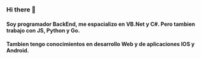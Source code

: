 ### Hi there 👋

#### Soy programador BackEnd, me espacializo en VB.Net y C#. Pero tambien trabajo con JS, Python y Go.
#### Tambien tengo conocimientos en desarrollo Web y de aplicaciones IOS y Android.

<!--
**jmvs1991/jmvs1991** is a ✨ _special_ ✨ repository because its `README.md` (this file) appears on your GitHub profile.

Here are some ideas to get you started:

- 🔭 I’m currently working on ...
- 🌱 I’m currently learning ...
- 👯 I’m looking to collaborate on ...
- 🤔 I’m looking for help with ...
- 💬 Ask me about ...
- 📫 How to reach me: ...
- 😄 Pronouns: ...
- ⚡ Fun fact: ...
-->
